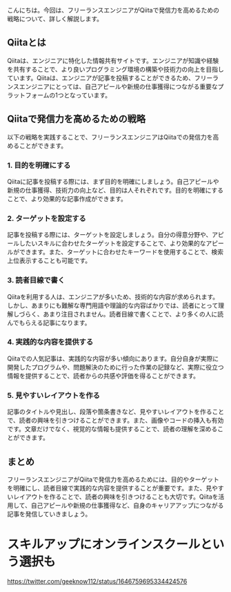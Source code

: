 <!--
title: フリーランスエンジニアがQiitaで発信力を高めるための戦略
tags: フリーランスエンジニア,Qiita,発信力
id: 
private: false
-->

こんにちは。今回は、フリーランスエンジニアがQiitaで発信力を高めるための戦略について、詳しく解説します。

## Qiitaとは

Qiitaは、エンジニアに特化した情報共有サイトです。エンジニアが知識や経験を共有することで、より良いプログラミング環境の構築や技術力の向上を目指しています。Qiitaは、エンジニアが記事を投稿することができるため、フリーランスエンジニアにとっては、自己アピールや新規の仕事獲得につながる重要なプラットフォームの1つとなっています。

## Qiitaで発信力を高めるための戦略

以下の戦略を実践することで、フリーランスエンジニアはQiitaでの発信力を高めることができます。

### 1. 目的を明確にする

Qiitaに記事を投稿する際には、まず目的を明確にしましょう。自己アピールや新規の仕事獲得、技術力の向上など、目的は人それぞれです。目的を明確にすることで、より効果的な記事作成ができます。

### 2. ターゲットを設定する

記事を投稿する際には、ターゲットを設定しましょう。自分の得意分野や、アピールしたいスキルに合わせたターゲットを設定することで、より効果的なアピールができます。また、ターゲットに合わせたキーワードを使用することで、検索上位表示することも可能です。

### 3. 読者目線で書く

Qiitaを利用する人は、エンジニアが多いため、技術的な内容が求められます。しかし、あまりにも難解な専門用語や理論的な内容ばかりでは、読者にとって理解しづらく、あまり注目されません。読者目線で書くことで、より多くの人に読んでもらえる記事になります。

### 4. 実践的な内容を提供する

Qiitaでの人気記事は、実践的な内容が多い傾向にあります。自分自身が実際に開発したプログラムや、問題解決のために行った作業の記録など、実際に役立つ情報を提供することで、読者からの共感や評価を得ることができます。

### 5. 見やすいレイアウトを作る

記事のタイトルや見出し、段落や箇条書きなど、見やすいレイアウトを作ることで、読者の興味を引きつけることができます。また、画像やコードの挿入も有効です。文章だけでなく、視覚的な情報も提供することで、読者の理解を深めることができます。

## まとめ

フリーランスエンジニアがQiitaで発信力を高めるためには、目的やターゲットを明確にし、読者目線で実践的な内容を提供することが重要です。また、見やすいレイアウトを作ることで、読者の興味を引きつけることも大切です。Qiitaを活用して、自己アピールや新規の仕事獲得など、自身のキャリアアップにつながる記事を発信していきましょう。

# スキルアップにオンラインスクールという選択も
https://twitter.com/geeknow112/status/1646759695334424576
